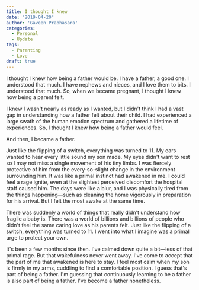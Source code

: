 ```yaml
---
title: I thought I knew
date: "2019-04-20"
author: 'Gaveen Prabhasara'
categories:
  - Personal
  - Update
tags:
  - Parenting
  - Love
draft: true
---
```


I thought I knew how being a father would be. I have a father, a good one. I understood that much. I have nephews and nieces, and I love them to bits. I understood that much. So, when we became pregnant, I thought I knew how being a parent felt.

I knew I wasn't nearly as ready as I wanted, but I didn't think I had a vast gap in understanding how a father felt about their child. I had experienced a large swath of the human emotion spectrum and gathered a lifetime of experiences. So, I thought I knew how being a father would feel.

And then, I became a father.

Just like the flipping of a switch, everything was turned to 11. My ears wanted to hear every little sound my son made. My eyes didn't want to rest so I may not miss a single movement of his tiny limbs. I was fiercely protective of him from the every-so-slight change in the environment surrounding him. It was like a primal instinct had awakened in me. I could feel a rage ignite, even at the slightest perceived discomfort the hospital staff caused him. The days were like a blur, and I was physically tired from the things happening—such as cleaning the home vigorously in preparation for his arrival. But I felt the most awake at the same time.

There was suddenly a world of things that really didn't understand how fragile a baby is. There was a world of billions and billions of people who didn't feel the same caring love as his parents felt. Just like the flipping of a switch, everything was turned to 11. I went into what I imagine was a primal urge to protect your own.

It's been a few months since then. I've calmed down quite a bit—less of that primal rage. But that wakefulness never went away. I've come to accept that the part of me that awakened is here to stay. I feel most calm when my son is firmly in my arms, cuddling to find a comfortable position. I guess that's part of being a father. I'm guessing that continuously learning to be a father is also part of being a father. I've become a father nonetheless.